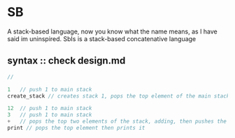 # SB
A stack-based language, now you know what the name means, as I have said im uninspired.
SbIs is a stack-based concatenative language

## syntax :: check design.md
```rust
//

1   // push 1 to main stack
create_stack // creates stack 1, pops the top element of the main stack

12  // push 1 to main stack
3   // push 1 to main stack
+   // pops the top two elements of the stack, adding, then pushes the result back
print // pops the top element then prints it

```
